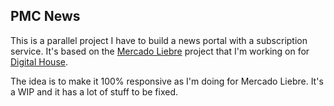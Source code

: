 ## PMC News

This is a parallel project I have to build a news portal with a subscription service. It's based on the [Mercado Liebre] project that I'm working on for [Digital House].

The idea is to make it 100% responsive as I'm doing for Mercado Liebre. It's a WIP and it has a lot of stuff to be fixed.

<!-- Links -->

[Mercado Liebre]: https://github.com/pablocappetta/mercado-liebre
[Digital House]: https://www.digitalhouse.com/
